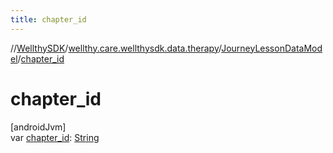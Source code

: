 ```yaml
---
title: chapter_id
---
```

//[WellthySDK](../../../index.html)/[wellthy.care.wellthysdk.data.therapy](../index.html)/[JourneyLessonDataModel](index.html)/[chapter_id](chapter_id.html)



# chapter_id



[androidJvm]\
var [chapter_id](chapter_id.html): [String](https://kotlinlang.org/api/latest/jvm/stdlib/kotlin/-string/index.html)




